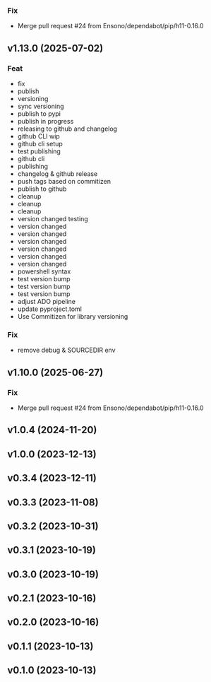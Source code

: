 ### Fix

- Merge pull request #24 from Ensono/dependabot/pip/h11-0.16.0

## v1.13.0 (2025-07-02)

### Feat

- fix
- publish
- versioning
- sync versioning
- publish to pypi
- publish in progress
- releasing to github and changelog
- github CLI wip
- github cli setup
- test publishing
- github cli
- publishing
- changelog & github release
- push tags based on commitizen
- publish to github
- cleanup
- cleanup
- cleanup
- version changed testing
- version changed
- version changed
- version changed
- version changed
- version changed
- version changed
- powershell syntax
- test version bump
- test version bump
- test version bump
- adjust ADO pipeline
- update pyproject.toml
- Use Commitizen for library versioning

### Fix

- remove debug & SOURCEDIR env

## v1.10.0 (2025-06-27)

### Fix

- Merge pull request #24 from Ensono/dependabot/pip/h11-0.16.0

## v1.0.4 (2024-11-20)

## v1.0.0 (2023-12-13)

## v0.3.4 (2023-12-11)

## v0.3.3 (2023-11-08)

## v0.3.2 (2023-10-31)

## v0.3.1 (2023-10-19)

## v0.3.0 (2023-10-19)

## v0.2.1 (2023-10-16)

## v0.2.0 (2023-10-16)

## v0.1.1 (2023-10-13)

## v0.1.0 (2023-10-13)
